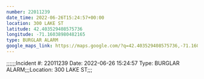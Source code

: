 ```yaml
---
number: 22011239
date_time: 2022-06-26T15:24:57+00:00
location: 300 LAKE ST
latitude: 42.403529408575736
longitude: -71.16038980482165
type: BURGLAR ALARM
google_maps_link: https://maps.google.com/?q=42.403529408575736,-71.16038980482165
---
```


;;;;;;Incident #: 22011239  Date: 2022-06-26 15:24:57   Type: BURGLAR ALARM;;;Location: 300 LAKE ST;;;
